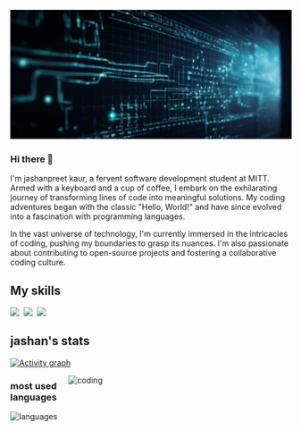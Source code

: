 ![logo](https://github.com/jashan201/jashan201/blob/main/31058%20new.png)
### Hi there 👋
I'm jashanpreet kaur, a fervent software development student at MITT. Armed with a keyboard and a cup of coffee, I embark on the exhilarating journey of transforming lines of code into meaningful solutions. My coding adventures began with the classic "Hello, World!" and have since evolved into a fascination with programming languages.

In the vast universe of technology, I'm currently immersed in the intricacies of coding, pushing my boundaries to grasp its nuances. I'm also passionate about contributing to open-source projects and fostering a collaborative coding culture. 


## My skills
<img src="https://img.shields.io/badge/code-javascript-informational?style=for-the-badge&logo=javascript&logoColor=white&color=2aa889"/>&nbsp;
<img src="https://img.shields.io/badge/web-HTML-informational?style=for-the-badge&logo=HTML5&logoColor=white&color=2aa889"/>&nbsp;
<img src="https://img.shields.io/badge/web-CSS-informational?style=for-the-badge&logo=css3&logoColor=white&color=2aa889"/>&nbsp;

## jashan's stats
[![Activity graph](https://github-readme-activity-graph.vercel.app/graph?username=jashanpreet&theme=gotham&hide_border=true)](https://github.com/ashutosh00710/github-readme-activity-graph)

<img align="right" alt="coding" width="400" src="https://user-images.githubusercontent.com/59734313/157189039-c09b3e38-9f42-42c0-ab54-14f1574190a7.gif">

### most used languages
<img align="left" alt="languages" width="300" src="https://camo.githubusercontent.com/10abdc1418e53c2a6cbac4bb4032aaed9b97a78168c5dab24475400be3162850/68747470733a2f2f6769746875622d726561646d652d73746174732e76657263656c2e6170702f6170692f746f702d6c616e67733f757365726e616d653d6468696c6c786e6d2673686f775f69636f6e733d74727565266c6f63616c653d656e266c61796f75743d636f6d70616374">
